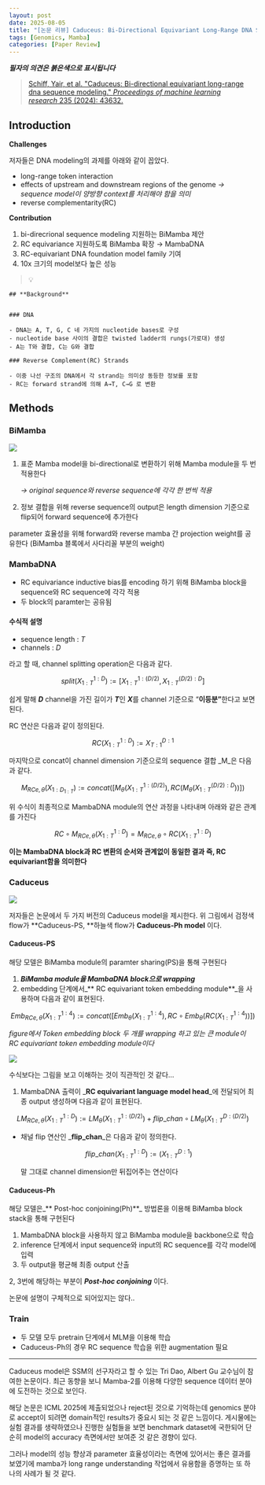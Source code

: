 ```yaml
---
layout: post
date: 2025-08-05
title: "[논문 리뷰] Caduceus: Bi-Directional Equivariant Long-Range DNA Sequence Modeling"
tags: [Genomics, Mamba]
categories: [Paper Review]
---
```


<span class="notion-red">_**필자의 의견은 붉은색으로 표시됩니다**_</span>


> [Schiff, Yair, et al. "Caduceus: Bi-directional equivariant long-range dna sequence modeling." ](https://pmc.ncbi.nlm.nih.gov/articles/PMC12189541/)[_Proceedings of machine learning research_](https://pmc.ncbi.nlm.nih.gov/articles/PMC12189541/)[ 235 (2024): 43632.](https://pmc.ncbi.nlm.nih.gov/articles/PMC12189541/)



## Introduction


**Challenges**


저자들은 DNA modeling의 과제를 아래와 같이 꼽았다.

- long-range token interaction
- effects of upstream and downstream regions of the genome 
_→ sequence model이 양방향 context를 처리해야 함을 의미_
- reverse complementarity(RC)

**Contribution**

1. bi-direcrional sequence modeling 지원하는 BiMamba 제안
1. RC equivariance 지원하도록 BiMamba 확장 → MambaDNA
1. RC-equivariant DNA foundation model family 기여
1. 10x 크기의 model보다 높은 성능

> 💡 


	## **Background**


	### DNA

	- DNA는 A, T, G, C 네 가지의 nucleotide bases로 구성
	- nucleotide base 사이의 결합은 twisted ladder의 rungs(가로대) 생성
	- A는 T와 결합, C는 G와 결합

	### Reverse Complement(RC) Strands

	- 이중 나선 구조의 DNA에서 각 strand는 의미상 동등한 정보를 포함
	- RC는 forward strand에 의해 A→T, C→G 로 변환


## Methods



### BiMamba


![](https://prod-files-secure.s3.us-west-2.amazonaws.com/542b861c-36a8-4051-84e5-8804b6728dba/2c247d59-7815-4980-99f0-8f0d21f445a7/image.png?X-Amz-Algorithm=AWS4-HMAC-SHA256&X-Amz-Content-Sha256=UNSIGNED-PAYLOAD&X-Amz-Credential=ASIAZI2LB466UA3FSE3B%2F20251008%2Fus-west-2%2Fs3%2Faws4_request&X-Amz-Date=20251008T230108Z&X-Amz-Expires=3600&X-Amz-Security-Token=IQoJb3JpZ2luX2VjEC4aCXVzLXdlc3QtMiJHMEUCIQChThHx66ZoVl4xvL7yLMfpnE%2BsbFVftVHw3sLA%2FyQemAIgKJkpWfHYx5pXl5%2FIiH9roKNUuXBNKyvIHhKDKsuWH%2FQqiAQIx%2F%2F%2F%2F%2F%2F%2F%2F%2F%2F%2FARAAGgw2Mzc0MjMxODM4MDUiDE2cvK9bUGnLYEvV5yrcA14Q9629tkGP2oT2384EZK1pADq3%2Bxq1SCCH2gIsuipPbfbTgvkpnxkYSr8hU2ZLqQfMII8Cux9e%2FaEVdGrN5RySnICoVa3u%2Fwi4mKWWNHaNdabdn%2BPhWyAqvpwTevCnlOAsubN%2FFlgoqF2mNCNTfZBfDVduRd4JiZJvOtCscHHm94eyJuCwJ6qjSI92I3A%2FqcABWdLYj9svpypk6K28hu5zfpmtCwJNsVf6MiEVxcgH1YwU2oYv%2F8%2FD%2FkmIHLKSg%2FxlBxME0KNJSauKO8Hlb1t5RaQOBzUy3z886qX04ftcZ2p7k0frfc%2Fjz0JMcLkQmMa8hma6RYfPBX4G9RiS1TtruRTt1DcuLf66YlDEdWpBVztVDVaWHvecm3YdYM%2FAXaQYtUqO2JeM0FwyLZY3NGMa0vliKFDzyA1Us4hw0dWleoVsZU1sHTwepBaIZqQn%2BtFve1UNok%2BqgPN3tGMJKVUdCYz2HfEzhTqhYhaMzbDlW3JoLhmG081F4SFdj1X6noXYNJZYxQ6y5wq%2BSu%2BIOvz43i2C%2FxceW4AG8LQY7cw1dqCWrQfkX1IXYq3IboOc8OvnCcEMiDMv7jdwpEuEocOZmZVGIy5nHyZYSUiB3L3yZmcRDJKUPHVGbYbPMKDEm8cGOqUBww%2BDKhlz1uqaTyAZwaHU9VspsBxAF7%2BRFVxkscVadO65ePhiMLEApXtskRuIOtyZOCPuYWA8Nv%2FP5tstDYoKEgBpVO4Fd4QSUXwmtQ0M%2B4ZvM5cmTL%2B8z4uBDFY12HyL3lhaho8nW0vg4vP4k%2B1Anf5OtZXPnDPtUoLlJSsNO670b%2BbIjmMo5REDoiyK7Pk9H6mpd6EDRLgfbVVADT7SJacpILs4&X-Amz-Signature=95a44ccc44eb283f9dc8f8ecb579637a42982d0d2416dca9d27dd7bae269e872&X-Amz-SignedHeaders=host&x-amz-checksum-mode=ENABLED&x-id=GetObject)

1. 표준 Mamba model을 bi-directional로 변환하기 위해 Mamba module을 두 번 적용한다

	_→ original sequence와 reverse sequence에 각각 한 번씩 적용_

1. 정보 결합을 위해 reverse sequence의 output은 length dimension 기준으로 flip되어 forward sequence에 추가한다

parameter 효율성을 위해 forward와 reverse mamba 간 projection weight를 공유한다 (BiMamba 블록에서 사다리꼴 부분의 weight)



### MambaDNA

- RC equivariance inductive bias를 encoding 하기 위해 BiMamba block을 sequence와 RC sequence에 각각 적용
- 두 block의 paramter는 공유됨


#### 수식적 설명

- sequence length : _T_
- channels : _D_

라고 할 때,  channel splitting operation은 다음과 같다.


$$
split(X^{1:D}_{1:T}):=[X^{1:(D/2)}_{1:T},X^{(D/2):D}_{1:T}]
$$


<span class="notion-red">쉽게 말해 </span><span class="notion-red">_**D**_</span><span class="notion-red"> channel을 가진 길이가 </span><span class="notion-red">_**T**_</span><span class="notion-red">인 </span><span class="notion-red">_**X**_</span><span class="notion-red">를 channel 기준으로 “</span><span class="notion-red">**이등분”**</span><span class="notion-red">한다고 보면 된다.</span>


RC 연산은 다음과 같이 정의된다.


$$
RC(X^{1:D}_{1:T}):=X^{D:1}_{T:1}
$$


마지막으로 concat이 channel dimension 기준으로의 sequence 결합 _M_은 다음과 같다.


$$
M_{RCe,\theta}(X_{1:D_{1:T}}):=concat([M_{\theta}(X^{1:(D/2)}_{1:T}),RC(M_{\theta}(X^{(D/2):D}_{1:T}))])
$$


위 수식이 최종적으로 MambaDNA module의 연산 과정을 나타내며 아래와 같은 관계를 가진다


$$
RC\circ M_{RCe,\theta}(X^{1:D}_{1:T}) = M_{RCe,\theta} \circ RC(X^{1:D}_{1:T})
$$


**이는 MambaDNA block과 RC 변환의 순서와 관계없이 동일한 결과 즉, RC equivariant함을 의미한다**



### Caduceus


![](https://prod-files-secure.s3.us-west-2.amazonaws.com/542b861c-36a8-4051-84e5-8804b6728dba/f94a60d7-8145-473b-aef9-7c68d3ec604a/image.png?X-Amz-Algorithm=AWS4-HMAC-SHA256&X-Amz-Content-Sha256=UNSIGNED-PAYLOAD&X-Amz-Credential=ASIAZI2LB466UA3FSE3B%2F20251008%2Fus-west-2%2Fs3%2Faws4_request&X-Amz-Date=20251008T230108Z&X-Amz-Expires=3600&X-Amz-Security-Token=IQoJb3JpZ2luX2VjEC4aCXVzLXdlc3QtMiJHMEUCIQChThHx66ZoVl4xvL7yLMfpnE%2BsbFVftVHw3sLA%2FyQemAIgKJkpWfHYx5pXl5%2FIiH9roKNUuXBNKyvIHhKDKsuWH%2FQqiAQIx%2F%2F%2F%2F%2F%2F%2F%2F%2F%2F%2FARAAGgw2Mzc0MjMxODM4MDUiDE2cvK9bUGnLYEvV5yrcA14Q9629tkGP2oT2384EZK1pADq3%2Bxq1SCCH2gIsuipPbfbTgvkpnxkYSr8hU2ZLqQfMII8Cux9e%2FaEVdGrN5RySnICoVa3u%2Fwi4mKWWNHaNdabdn%2BPhWyAqvpwTevCnlOAsubN%2FFlgoqF2mNCNTfZBfDVduRd4JiZJvOtCscHHm94eyJuCwJ6qjSI92I3A%2FqcABWdLYj9svpypk6K28hu5zfpmtCwJNsVf6MiEVxcgH1YwU2oYv%2F8%2FD%2FkmIHLKSg%2FxlBxME0KNJSauKO8Hlb1t5RaQOBzUy3z886qX04ftcZ2p7k0frfc%2Fjz0JMcLkQmMa8hma6RYfPBX4G9RiS1TtruRTt1DcuLf66YlDEdWpBVztVDVaWHvecm3YdYM%2FAXaQYtUqO2JeM0FwyLZY3NGMa0vliKFDzyA1Us4hw0dWleoVsZU1sHTwepBaIZqQn%2BtFve1UNok%2BqgPN3tGMJKVUdCYz2HfEzhTqhYhaMzbDlW3JoLhmG081F4SFdj1X6noXYNJZYxQ6y5wq%2BSu%2BIOvz43i2C%2FxceW4AG8LQY7cw1dqCWrQfkX1IXYq3IboOc8OvnCcEMiDMv7jdwpEuEocOZmZVGIy5nHyZYSUiB3L3yZmcRDJKUPHVGbYbPMKDEm8cGOqUBww%2BDKhlz1uqaTyAZwaHU9VspsBxAF7%2BRFVxkscVadO65ePhiMLEApXtskRuIOtyZOCPuYWA8Nv%2FP5tstDYoKEgBpVO4Fd4QSUXwmtQ0M%2B4ZvM5cmTL%2B8z4uBDFY12HyL3lhaho8nW0vg4vP4k%2B1Anf5OtZXPnDPtUoLlJSsNO670b%2BbIjmMo5REDoiyK7Pk9H6mpd6EDRLgfbVVADT7SJacpILs4&X-Amz-Signature=1e128588a9582f1e5da507b91b13774521b32b41b5849fc1b21d85186019a650&X-Amz-SignedHeaders=host&x-amz-checksum-mode=ENABLED&x-id=GetObject)


저자들은 논문에서 두 가지 버전의 Caduceus model을 제시한다. 위 그림에서 검정색 flow가 **Caduceus-PS, **하늘색 flow가 **Caduceus-Ph model** 이다.



#### Caduceus-PS


해당 모델은 BiMamba module의 paramter sharing(PS)을 통해 구현된다

1. _**BiMamba module을 MambaDNA block으로 wrapping**_
1. embedding 단계에서_** RC equivariant token embedding module**_을 사용하며 다음과 같이 표현된다.

$$
Emb_{RCe,\theta}(X^{1:4}_{1:T}):=concat([Emb_{\theta}(X^{1:4}_{1:T}),RC \circ Emb_{\theta}(RC(X^{1:4}_{1:T}))])
$$


_figure에서 Token embedding block 두 개를 wrapping 하고 있는 큰 module이 RC equivariant token embedding module이다_


![](https://prod-files-secure.s3.us-west-2.amazonaws.com/542b861c-36a8-4051-84e5-8804b6728dba/b175e4da-71eb-4e91-8c23-a06dabe673c9/image.png?X-Amz-Algorithm=AWS4-HMAC-SHA256&X-Amz-Content-Sha256=UNSIGNED-PAYLOAD&X-Amz-Credential=ASIAZI2LB466UA3FSE3B%2F20251008%2Fus-west-2%2Fs3%2Faws4_request&X-Amz-Date=20251008T230108Z&X-Amz-Expires=3600&X-Amz-Security-Token=IQoJb3JpZ2luX2VjEC4aCXVzLXdlc3QtMiJHMEUCIQChThHx66ZoVl4xvL7yLMfpnE%2BsbFVftVHw3sLA%2FyQemAIgKJkpWfHYx5pXl5%2FIiH9roKNUuXBNKyvIHhKDKsuWH%2FQqiAQIx%2F%2F%2F%2F%2F%2F%2F%2F%2F%2F%2FARAAGgw2Mzc0MjMxODM4MDUiDE2cvK9bUGnLYEvV5yrcA14Q9629tkGP2oT2384EZK1pADq3%2Bxq1SCCH2gIsuipPbfbTgvkpnxkYSr8hU2ZLqQfMII8Cux9e%2FaEVdGrN5RySnICoVa3u%2Fwi4mKWWNHaNdabdn%2BPhWyAqvpwTevCnlOAsubN%2FFlgoqF2mNCNTfZBfDVduRd4JiZJvOtCscHHm94eyJuCwJ6qjSI92I3A%2FqcABWdLYj9svpypk6K28hu5zfpmtCwJNsVf6MiEVxcgH1YwU2oYv%2F8%2FD%2FkmIHLKSg%2FxlBxME0KNJSauKO8Hlb1t5RaQOBzUy3z886qX04ftcZ2p7k0frfc%2Fjz0JMcLkQmMa8hma6RYfPBX4G9RiS1TtruRTt1DcuLf66YlDEdWpBVztVDVaWHvecm3YdYM%2FAXaQYtUqO2JeM0FwyLZY3NGMa0vliKFDzyA1Us4hw0dWleoVsZU1sHTwepBaIZqQn%2BtFve1UNok%2BqgPN3tGMJKVUdCYz2HfEzhTqhYhaMzbDlW3JoLhmG081F4SFdj1X6noXYNJZYxQ6y5wq%2BSu%2BIOvz43i2C%2FxceW4AG8LQY7cw1dqCWrQfkX1IXYq3IboOc8OvnCcEMiDMv7jdwpEuEocOZmZVGIy5nHyZYSUiB3L3yZmcRDJKUPHVGbYbPMKDEm8cGOqUBww%2BDKhlz1uqaTyAZwaHU9VspsBxAF7%2BRFVxkscVadO65ePhiMLEApXtskRuIOtyZOCPuYWA8Nv%2FP5tstDYoKEgBpVO4Fd4QSUXwmtQ0M%2B4ZvM5cmTL%2B8z4uBDFY12HyL3lhaho8nW0vg4vP4k%2B1Anf5OtZXPnDPtUoLlJSsNO670b%2BbIjmMo5REDoiyK7Pk9H6mpd6EDRLgfbVVADT7SJacpILs4&X-Amz-Signature=66b39cf909eb1422da4b4c62a7484b2f6b5becb59f64933fa37185a609756dc7&X-Amz-SignedHeaders=host&x-amz-checksum-mode=ENABLED&x-id=GetObject)


<span class="notion-red">수식보다는 그림을 보고 이해하는 것이 직관적인 것 같다…</span>

1. MambaDNA 출력이 _**RC equivariant language model head**_에 전달되어 최종 output 생성하며 다음과 같이 표현된다.

$$
LM_{RCe,\theta}(X^{1:D}_{1:T}):= LM_{\theta}(X^{1:(D/2)}_{1:T})+flip\_chan\circ LM_{\theta}(X^{D:(D/2)}_{1:T})
$$

- 채널 flip 연산인 _**flip\_chan**_은 다음과 같이 정의한다.

	$$
	flip\_chan(X^{1:D}_{1:T}):=(X^{D:1}_{1:T})
	$$


	말 그대로 channel dimension만 뒤집어주는 연산이다



#### Caduceus-Ph


해당 모델은_** Post-hoc conjoining(Ph)**_ 방법론을 이용해 BiMamba block stack을 통해 구현된다

1. MambaDNA block을 사용하지 않고 BiMamba module을 backbone으로 학습
1. inference 단계에서 input sequence와 input의 RC sequence를 각각 model에 입력
1. 두 output을 평균해 최종 output 산출

2, 3번에 해당하는 부분이 _**Post-hoc conjoining**_ 이다.


<span class="notion-red">논문에 설명이 구체적으로 되어있지는 않다..</span>



### Train

- 두 모델 모두 pretrain 단계에서 MLM을 이용해 학습
- Caduceus-Ph의 경우 RC sequence 학습을 위한 augmentation 필요

---


<span class="notion-red">Caduceus model은 SSM의 선구자라고 할 수 있는 Tri Dao, Albert Gu 교수님이 참여한 논문이다. 최근 동향을 보니 Mamba-2를 이용해 다양한 sequence 데이터 분야에 도전하는 것으로 보인다.</span>


<span class="notion-red">해당 논문은 ICML 2025에 제출되었으나 reject된 것으로 기억하는데 genomics 분야로 accept이 되려면 domain적인 results가 중요시 되는 것 같은 느낌이다. 게시물에는 실험 결과를 생략하였으나 진행한 실험들을 보면 benchmark dataset에 국한되어 단순히 model의 accuracy 측면에서만 보여준 것 같은 경향이 있다.</span>


<span class="notion-red">그러나 model의 성능 향상과 parameter 효율성이라는 측면에 있어서는 좋은 결과를 보였기에 mamba가 long range understanding 작업에서 유용함을 증명하는 또 하나의 사례가 될 것 같다.</span>

